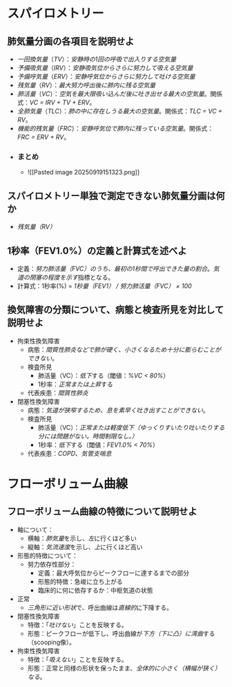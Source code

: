 # スパイロメトリー
## 肺気量分画の各項目を説明せよ
- *一回換気量*（*TV*）：*安静時の1回の呼吸で出入りする空気量*
- *予備吸気量*（*IRV*）：*安静吸気位からさらに努力して吸える空気量*
- *予備呼気量*（*ERV*）：*安静呼気位からさらに努力して吐ける空気量*
- *残気量*（*RV*）：*最大努力呼出後に肺内に残る空気量*
- *肺活量*（*VC*）：*空気を最大限吸い込んだ後に吐き出せる最大の空気量*。関係式：*VC = IRV + TV + ERV*。
- *全肺気量*（*TLC*）：*肺の中に存在しうる最大の空気量*。関係式：*TLC = VC + RV*。
- *機能的残気量*（*FRC*）：*安静呼気位で肺内に残っている空気量*。関係式：*FRC = ERV + RV*。
- ### まとめ
	- ![[Pasted image 20250919151323.png]]

## スパイロメトリー単独で測定できない肺気量分画は何か
- *残気量（RV）*

## 1秒率（FEV1.0%）の定義と計算式を述べよ
- 定義：*努力肺活量（FVC）のうち、最初の1秒間で呼出できた量の割合*。*気道の閉塞の程度を示す*指標となる。
- 計算式：1秒率(%) = *1秒量（FEV1） / 努力肺活量（FVC） × 100*

## 換気障害の分類について、病態と検査所見を対比して説明せよ
- 拘束性換気障害
    - 病態：*間質性肺炎などで肺が硬く、小さくなるため十分に膨らむことができない*。
    - 検査所見
        - 肺活量（VC）：*低下*する（閾値：*%VC < 80%*）
        - 1秒率：*正常または上昇*する
    - 代表疾患：*間質性肺炎*
- 閉塞性換気障害
    - 病態：*気道が狭窄するため、息を素早く吐き出すことができない*。
    - 検査所見
        - 肺活量（VC）：*正常または軽度低下（ゆっくりすいたり吐いたりする分には問題がない。時間制限なし。）*
        - 1秒率：*低下*する（閾値：*FEV1.0% < 70%*）
    - 代表疾患：*COPD*、*気管支喘息*

# フローボリューム曲線
## フローボリューム曲線の特徴について説明せよ
- 軸について：
	- 横軸：*肺気量*を示し、*左*に行くほど多い
	- 縦軸：*気流速度*を示し、*上*に行くほど高い
- 形態的特徴について：
	- 努力依存性部分：
		- 定義：最大呼気位からピークフローに達するまでの部分
		- 形態的特徴：急峻に立ち上がる
		- 臨床的に何に依存するか：中枢気道の状態
- 正常
    - *三角形に近い形状*で、呼出曲線は*直線的*に下降する。
- 閉塞性換気障害
    - 特徴：「*吐けない*」ことを反映する。
    - 形態：ピークフローが低下し、呼出曲線が*下方（下に凸）に湾曲*する（scooping像）。
- 拘束性換気障害
    - 特徴：「*吸えない*」ことを反映する。
    - 形態：正常と同様の形状を保ったまま、*全体的に小さく（横幅が狭く）なる*。